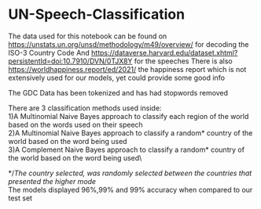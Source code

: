 # UN-Speech-Classification

The data used for this notebook can be found on https://unstats.un.org/unsd/methodology/m49/overview/ for decoding the ISO-3 Country Code
And https://dataverse.harvard.edu/dataset.xhtml?persistentId=doi:10.7910/DVN/0TJX8Y for the speeches
There is also https://worldhappiness.report/ed/2021/ the happiness report which is not extensively used for our models, yet could provide some good info

The GDC Data has been tokenized and has had stopwords removed

There are 3 classification methods used inside:\
  1)A Multinomial Naive Bayes approach to classify each region of the world based on the words used on their speech\
  2)A Multinomial Naive Bayes approach to classify a random* country of the world based on the word being used\
  3)A Complement Naive Bayes approach to classify a random* country of the world based on the word being used\
  
  */*The country selected, was randomly selected between the countries that presented the higher mode*\
The models displayed 96%,99% and 99% accuracy when compared to our test set
